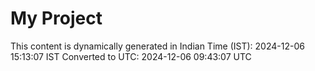 # My Project

This content is dynamically generated in Indian Time (IST): 2024-12-06 15:13:07 IST
Converted to UTC: 2024-12-06 09:43:07 UTC
